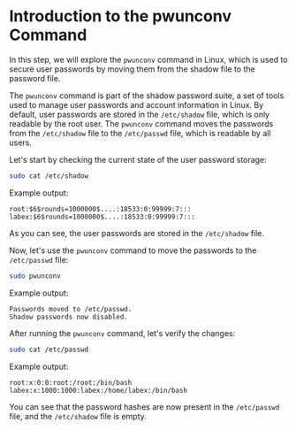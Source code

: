 # Introduction to the pwunconv Command

In this step, we will explore the `pwunconv` command in Linux, which is used to secure user passwords by moving them from the shadow file to the password file.

The `pwunconv` command is part of the shadow password suite, a set of tools used to manage user passwords and account information in Linux. By default, user passwords are stored in the `/etc/shadow` file, which is only readable by the root user. The `pwunconv` command moves the passwords from the `/etc/shadow` file to the `/etc/passwd` file, which is readable by all users.

Let's start by checking the current state of the user password storage:

```bash
sudo cat /etc/shadow
```

Example output:

```
root:$6$rounds=1000000$....:18533:0:99999:7:::
labex:$6$rounds=1000000$....:18533:0:99999:7:::
```

As you can see, the user passwords are stored in the `/etc/shadow` file.

Now, let's use the `pwunconv` command to move the passwords to the `/etc/passwd` file:

```bash
sudo pwunconv
```

Example output:

```
Passwords moved to /etc/passwd.
Shadow passwords now disabled.
```

After running the `pwunconv` command, let's verify the changes:

```bash
sudo cat /etc/passwd
```

Example output:

```
root:x:0:0:root:/root:/bin/bash
labex:x:1000:1000:labex:/home/labex:/bin/bash
```

You can see that the password hashes are now present in the `/etc/passwd` file, and the `/etc/shadow` file is empty.
